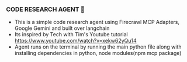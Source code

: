### CODE RESEARCH AGENT 🤖
- This is a simple code research agent using Firecrawl MCP Adapters, Google Gemini and built over langchain
- Its inspired by Tech with Tim's Youtube tutorial https://www.youtube.com/watch?v=xekw62yQu14
- Agent runs on the terminal by running the main python file along with installing dependencies in python, node modules(npm mcp package)
  
